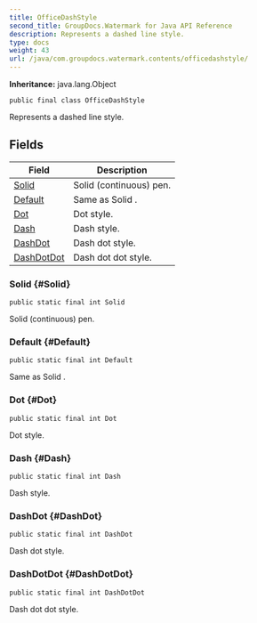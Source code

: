 ```yaml
---
title: OfficeDashStyle
second_title: GroupDocs.Watermark for Java API Reference
description: Represents a dashed line style.
type: docs
weight: 43
url: /java/com.groupdocs.watermark.contents/officedashstyle/
---
```

**Inheritance:**
java.lang.Object
```
public final class OfficeDashStyle
```

Represents a dashed line style.
## Fields

| Field | Description |
| --- | --- |
| [Solid](#Solid) | Solid (continuous) pen. |
| [Default](#Default) | Same as  Solid . |
| [Dot](#Dot) | Dot style. |
| [Dash](#Dash) | Dash style. |
| [DashDot](#DashDot) | Dash dot style. |
| [DashDotDot](#DashDotDot) | Dash dot dot style. |
### Solid {#Solid}
```
public static final int Solid
```


Solid (continuous) pen.

### Default {#Default}
```
public static final int Default
```


Same as  Solid .

### Dot {#Dot}
```
public static final int Dot
```


Dot style.

### Dash {#Dash}
```
public static final int Dash
```


Dash style.

### DashDot {#DashDot}
```
public static final int DashDot
```


Dash dot style.

### DashDotDot {#DashDotDot}
```
public static final int DashDotDot
```


Dash dot dot style.

